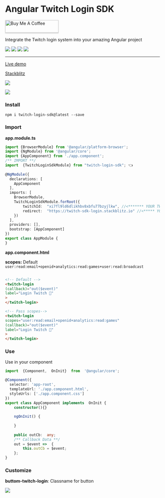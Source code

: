 
  
# Angular Twitch Login SDK
<a href="https://www.buymeacoffee.com/leifermendez" target="_blank"><img src="https://www.buymeacoffee.com/assets/img/custom_images/orange_img.png" alt="Buy Me A Coffee" style="height: 41px !important;width: 174px !important;box-shadow: 0px 3px 2px 0px rgba(190, 190, 190, 0.5) !important;-webkit-box-shadow: 0px 3px 2px 0px rgba(190, 190, 190, 0.5) !important;" ></a>

Integrate the Twitch login system into your amazing Angular project

<img src="https://badgen.net/npm/dy/twitch-login-sdk" /> <img src="https://badgen.net/npm/v/twitch-login-sdk" />  <img src="https://img.shields.io/github/stars/leifermendez/twitch-login-sdk" /> <img src="https://img.shields.io/github/license/leifermendez/twitch-login-sdk" />

---

[Live demo](https://twitch-login-sdk.stackblitz.io)

[Stackblitz](https://stackblitz.com/edit/twitch-login-sdk)

![](https://i.imgur.com/7UlkITH.png)

![](https://i.imgur.com/Nri25rj.png)

### Install
`npm i twitch-login-sdk@latest --save`

### Import


__app.module.ts__

```typescript
import {BrowserModule} from '@angular/platform-browser';  
import {NgModule} from '@angular/core';  
import {AppComponent} from './app.component';  
/** IMPORT **/
import  {TwitchLoginSdkModule} from "twitch-login-sdk"; 👈
  
@NgModule({  
  declarations: [  
    AppComponent  
  ],  
  imports: [  
    BrowserModule,   
	TwitchLoginSdkModule.forRoot({ 
		twitchId:  "xi7fl9ld6dlikhbv8xbfu77bzyjlkw", //<******* YOUR TWITCH_ID 👈
		redirect:  "https://twitch-sdk-login.stackblitz.io" //<***** YOUR CALLBACK REDIRECT 👈
	})
  ],  
  providers: [],  
  bootstrap: [AppComponent]  
})  
export class AppModule {  
}
```
__app.component.html__

__scopes:__ Default 
`user:read:email+openid+analytics:read:games+user:read:broadcast`

```html

<!-- Default -->
<twitch-login
(callback)="out($event)"
label="Login Twitch 🚀"
>
</twitch-login>

<!-- Pass scopes-->
<twitch-login
scopes="user:read:email+openid+analytics:read:games"
(callback)="out($event)"
label="Login Twitch 🚀"
>
</twitch-login>
```

### Use

Use in your component
```typescript
import  {Component,  OnInit}  from  '@angular/core'; 

@Component({  
  selector: 'app-root',  
  templateUrl: './app.component.html',  
  styleUrls: ['./app.component.css']  
})  
export class AppComponent implements  OnInit {  
	constructor(){}
	
	ngOnInit() {
	
	}
	
	public outCb:  any;
	/** Callback Data **/
	out = $event =>  {
		this.outCb = $event;
	};
}
```

### Customize

__buttom-twitch-login__: Classname for button

![](https://i.imgur.com/7wguNoA.png)
